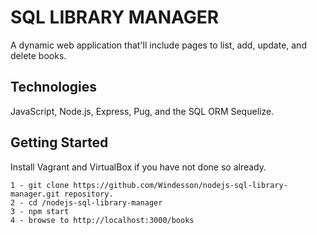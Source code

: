 SQL LIBRARY MANAGER
===================
A dynamic web application that'll include pages to list, add, update, and delete books. 


Technologies
-------------
JavaScript, Node.js, Express, Pug, and the SQL ORM Sequelize.


Getting Started
----------------------
Install Vagrant and VirtualBox if you have not done so already.

    1 - git clone https://github.com/Windesson/nodejs-sql-library-manager.git repository.
    2 - cd /nodejs-sql-library-manager
    3 - npm start
    4 - browse to http://localhost:3000/books